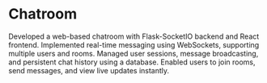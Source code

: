 # Chatroom
 Developed a web-based chatroom with Flask-SocketIO backend and React frontend. Implemented real-time messaging using WebSockets, supporting multiple users and rooms. Managed user sessions, message broadcasting, and persistent chat history using a database. Enabled users to join rooms, send messages, and view live updates instantly.
